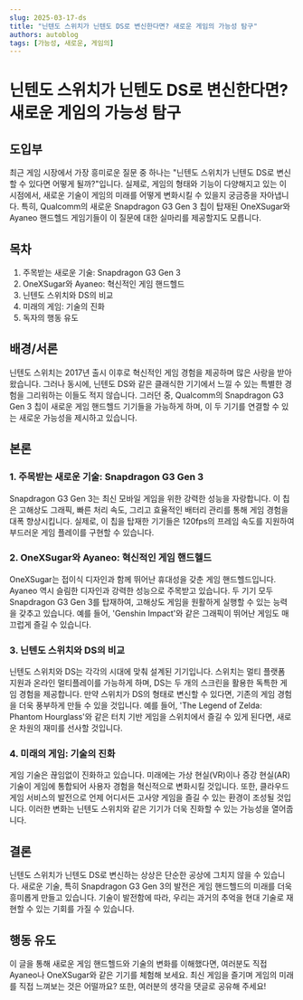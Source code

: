 ```yaml
---
slug: 2025-03-17-ds
title: "닌텐도 스위치가 닌텐도 DS로 변신한다면? 새로운 게임의 가능성 탐구"
authors: autoblog
tags: [가능성, 새로운, 게임의]
---
```


# 닌텐도 스위치가 닌텐도 DS로 변신한다면? 새로운 게임의 가능성 탐구

## 도입부
최근 게임 시장에서 가장 흥미로운 질문 중 하나는 "닌텐도 스위치가 닌텐도 DS로 변신할 수 있다면 어떻게 될까?"입니다. 실제로, 게임의 형태와 기능이 다양해지고 있는 이 시점에서, 새로운 기술이 게임의 미래를 어떻게 변화시킬 수 있을지 궁금증을 자아냅니다. 특히, Qualcomm의 새로운 Snapdragon G3 Gen 3 칩이 탑재된 OneXSugar와 Ayaneo 핸드헬드 게임기들이 이 질문에 대한 실마리를 제공할지도 모릅니다.

## 목차
1. 주목받는 새로운 기술: Snapdragon G3 Gen 3
2. OneXSugar와 Ayaneo: 혁신적인 게임 핸드헬드
3. 닌텐도 스위치와 DS의 비교
4. 미래의 게임: 기술의 진화
5. 독자의 행동 유도

## 배경/서론
닌텐도 스위치는 2017년 출시 이후로 혁신적인 게임 경험을 제공하며 많은 사랑을 받아왔습니다. 그러나 동시에, 닌텐도 DS와 같은 클래식한 기기에서 느낄 수 있는 특별한 경험을 그리워하는 이들도 적지 않습니다. 그러던 중, Qualcomm의 Snapdragon G3 Gen 3 칩이 새로운 게임 핸드헬드 기기들을 가능하게 하며, 이 두 기기를 연결할 수 있는 새로운 가능성을 제시하고 있습니다.

## 본론
### 1. 주목받는 새로운 기술: Snapdragon G3 Gen 3  
Snapdragon G3 Gen 3는 최신 모바일 게임을 위한 강력한 성능을 자랑합니다. 이 칩은 고해상도 그래픽, 빠른 처리 속도, 그리고 효율적인 배터리 관리를 통해 게임 경험을 대폭 향상시킵니다. 실제로, 이 칩을 탑재한 기기들은 120fps의 프레임 속도를 지원하여 부드러운 게임 플레이를 구현할 수 있습니다.

### 2. OneXSugar와 Ayaneo: 혁신적인 게임 핸드헬드  
OneXSugar는 접이식 디자인과 함께 뛰어난 휴대성을 갖춘 게임 핸드헬드입니다. Ayaneo 역시 슬림한 디자인과 강력한 성능으로 주목받고 있습니다. 두 기기 모두 Snapdragon G3 Gen 3를 탑재하여, 고해상도 게임을 원활하게 실행할 수 있는 능력을 갖추고 있습니다. 예를 들어, 'Genshin Impact'와 같은 그래픽이 뛰어난 게임도 매끄럽게 즐길 수 있습니다.

### 3. 닌텐도 스위치와 DS의 비교  
닌텐도 스위치와 DS는 각각의 시대에 맞춰 설계된 기기입니다. 스위치는 멀티 플랫폼 지원과 온라인 멀티플레이를 가능하게 하며, DS는 두 개의 스크린을 활용한 독특한 게임 경험을 제공합니다. 만약 스위치가 DS의 형태로 변신할 수 있다면, 기존의 게임 경험을 더욱 풍부하게 만들 수 있을 것입니다. 예를 들어, 'The Legend of Zelda: Phantom Hourglass'와 같은 터치 기반 게임을 스위치에서 즐길 수 있게 된다면, 새로운 차원의 재미를 선사할 것입니다.

### 4. 미래의 게임: 기술의 진화  
게임 기술은 끊임없이 진화하고 있습니다. 미래에는 가상 현실(VR)이나 증강 현실(AR) 기술이 게임에 통합되어 사용자 경험을 혁신적으로 변화시킬 것입니다. 또한, 클라우드 게임 서비스의 발전으로 언제 어디서든 고사양 게임을 즐길 수 있는 환경이 조성될 것입니다. 이러한 변화는 닌텐도 스위치와 같은 기기가 더욱 진화할 수 있는 가능성을 열어줍니다.

## 결론
닌텐도 스위치가 닌텐도 DS로 변신하는 상상은 단순한 공상에 그치지 않을 수 있습니다. 새로운 기술, 특히 Snapdragon G3 Gen 3의 발전은 게임 핸드헬드의 미래를 더욱 흥미롭게 만들고 있습니다. 기술이 발전함에 따라, 우리는 과거의 추억을 현대 기술로 재현할 수 있는 기회를 가질 수 있습니다.

## 행동 유도
이 글을 통해 새로운 게임 핸드헬드와 기술의 변화를 이해했다면, 여러분도 직접 Ayaneo나 OneXSugar와 같은 기기를 체험해 보세요. 최신 게임을 즐기며 게임의 미래를 직접 느껴보는 것은 어떨까요? 또한, 여러분의 생각을 댓글로 공유해 주세요!
